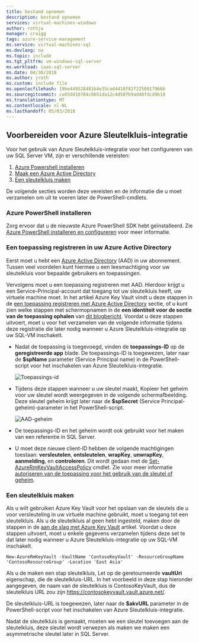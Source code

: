```yaml
---
title: bestand opnemen
description: bestand opnemen
services: virtual-machines-windows
author: rothja
manager: craigg
tags: azure-service-management
ms.service: virtual-machines-sql
ms.devlang: na
ms.topic: include
ms.tgt_pltfrm: vm-windows-sql-server
ms.workload: iaas-sql-server
ms.date: 04/30/2018
ms.author: jroth
ms.custom: include file
ms.openlocfilehash: 19be449528481b4e35cad4418f82f2250917966b
ms.sourcegitcommit: ca05dd10784c0651da12c4d58fb9ad40fdcd9b10
ms.translationtype: MT
ms.contentlocale: nl-NL
ms.lasthandoff: 05/03/2018
---
```

## <a name="prepare-for-akv-integration"></a>Voorbereiden voor Azure Sleutelkluis-integratie
Voor het gebruik van Azure Sleutelkluis-integratie voor het configureren van uw SQL Server VM, zijn er verschillende vereisten: 

1. [Azure Powershell installeren](#install)
2. [Maak een Azure Active Directory](#register)
3. [Een sleutelkluis maken](#createkeyvault)

De volgende secties worden deze vereisten en de informatie die u moet verzamelen om uit te voeren later de PowerShell-cmdlets.

### <a id="install"></a> Azure PowerShell installeren
Zorg ervoor dat u de nieuwste Azure PowerShell SDK hebt geïnstalleerd. Zie [Azure PowerShell installeren en configureren](/powershell/azureps-cmdlets-docs) voor meer informatie.

### <a id="register"></a> Een toepassing registreren in uw Azure Active Directory

Eerst moet u hebt een [Azure Active Directory](https://azure.microsoft.com/trial/get-started-active-directory/) (AAD) in uw abonnement. Tussen veel voordelen kunt hiermee u een leesmachtiging voor uw sleutelkluis voor bepaalde gebruikers en toepassingen.

Vervolgens moet u een toepassing registreren met AAD. Hierdoor krijgt u een Service-Principal-account dat toegang tot uw sleutelkluis heeft, uw virtuele machine moet. In het artikel Azure Key Vault vindt u deze stappen in de [een toepassing registreren met Azure Active Directory](../articles/key-vault/key-vault-get-started.md#register) sectie, of u kunt zien welke stappen met schermopnamen in de **een identiteit voor de sectie van de toepassing ophalen**  van [dit blogbericht](http://blogs.technet.com/b/kv/archive/2015/01/09/azure-key-vault-step-by-step.aspx). Voordat u deze stappen uitvoert, moet u voor het verzamelen van de volgende informatie tijdens deze registratie die later nodig wanneer u Azure Sleutelkluis-integratie op uw SQL-VM inschakelt.

* Nadat de toepassing is toegevoegd, vinden de **toepassings-ID** op de **geregistreerde app** blade.
    De toepassings-ID is toegewezen, later naar de **$spName** parameter (Service Principal name) in de PowerShell-script voor het inschakelen van Azure Sleutelkluis-integratie.

   ![Toepassings-id](./media/virtual-machines-sql-server-akv-prepare/aad-application-id.png)

* Tijdens deze stappen wanneer u uw sleutel maakt, Kopieer het geheim voor uw sleutel wordt weergegeven in de volgende schermafbeelding. Deze sleutel geheim krijgt later naar de **$spSecret** (Service Principal-geheim)-parameter in het PowerShell-script.

   ![AAD-geheim](./media/virtual-machines-sql-server-akv-prepare/aad-sp-secret.png)

* De toepassings-ID en het geheim wordt ook gebruikt voor het maken van een referentie in SQL Server.

* U moet deze nieuwe client-ID hebben de volgende machtigingen toestaan: **versleutelen**, **ontsleutelen**, **wrapKey**, **unwrapKey**, **aanmelding**, en **controleren**. Dit wordt gedaan met de [Set-AzureRmKeyVaultAccessPolicy](https://msdn.microsoft.com/library/azure/mt603625.aspx) cmdlet. Zie voor meer informatie [autoriseren van de toepassing voor het gebruik van de sleutel of geheim](../articles/key-vault/key-vault-get-started.md#authorize).

### <a id="createkeyvault"></a> Een sleutelkluis maken
Als u wilt gebruiken Azure Key Vault voor het opslaan van de sleutels die u voor versleuteling in uw virtuele machine gebruikt, moet u toegang tot een sleutelkluis. Als u de sleutelkluis al geen hebt ingesteld, maken door de stappen in de [aan de slag met Azure Key Vault](../articles/key-vault/key-vault-get-started.md) artikel. Voordat u deze stappen uitvoert, moet u enkele gegevens verzamelen tijdens deze set te dat later nodig wanneer u Azure Sleutelkluis-integratie op uw SQL-VM inschakelt.

    New-AzureRmKeyVault -VaultName 'ContosoKeyVault' -ResourceGroupName 'ContosoResourceGroup' -Location 'East Asia'

Als u de maken een stap sleutelkluis, Let op de geretourneerde **vaultUri** eigenschap, die de sleutelkluis-URL. In het voorbeeld in deze stap hieronder aangegeven, de naam van de sleutelkluis is ContosoKeyVault, dus de sleutelkluis URL zou zijn https://contosokeyvault.vault.azure.net/.

De sleutelkluis-URL is toegewezen, later naar de **$akvURL** parameter in de PowerShell-script voor het inschakelen van Azure Sleutelkluis-integratie.

Nadat de sleutelkluis is gemaakt, moeten we een sleutel toevoegen aan de sleutelkluis, deze sleutel wordt verwezen als maken we maken een asymmetrische sleutel later in SQL Server.
